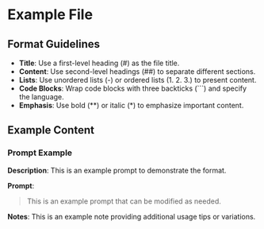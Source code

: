 # Example File

## Format Guidelines

- **Title**: Use a first-level heading (#) as the file title.
- **Content**: Use second-level headings (##) to separate different sections.
- **Lists**: Use unordered lists (-) or ordered lists (1. 2. 3.) to present content.
- **Code Blocks**: Wrap code blocks with three backticks (```) and specify the language.
- **Emphasis**: Use bold (**) or italic (*) to emphasize important content.

## Example Content

### Prompt Example

**Description**: This is an example prompt to demonstrate the format.

**Prompt**:
> This is an example prompt that can be modified as needed.

**Notes**: This is an example note providing additional usage tips or variations.
